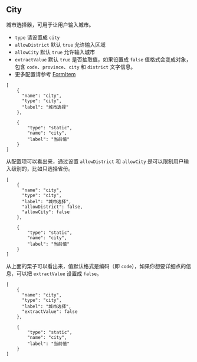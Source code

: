 ## City

城市选择器，可用于让用户输入城市。

-   `type` 请设置成 `city`
-   `allowDistrict` 默认 `true` 允许输入区域
-   `allowCity`  默认 `true` 允许输入城市
-   `extractValue`  默认 `true` 是否抽取值，如果设置成 `false` 值格式会变成对象，包含 `code`、`province`、`city` 和 `district` 文字信息。
-   更多配置请参考 [FormItem](./FormItem.md)

```schema:height="200" scope="form"
[
    {
      "name": "city",
      "type": "city",
      "label": "城市选择"
    },

    {
        "type": "static",
        "name": "city",
        "label": "当前值"
    }
]
```

从配置项可以看出来，通过设置 `allowDistrict` 和 `allowCity` 是可以限制用户输入级别的，比如只选择省份。

```schema:height="200" scope="form"
[
    {
      "name": "city",
      "type": "city",
      "label": "城市选择",
      "allowDistrict": false,
      "allowCity": false
    },

    {
        "type": "static",
        "name": "city",
        "label": "当前值"
    }
]
```

从上面的栗子可以看出来，值默认格式是编码（即 `code`），如果你想要详细点的信息，可以把 `extractValue` 设置成 `false`。

```schema:height="200" scope="form"
[
    {
      "name": "city",
      "type": "city",
      "label": "城市选择",
      "extractValue": false
    },

    {
        "type": "static",
        "name": "city",
        "label": "当前值"
    }
]
```